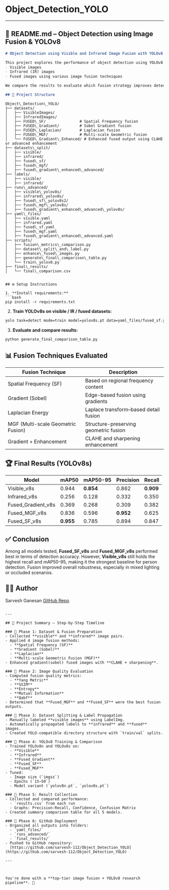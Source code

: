 # Object_Detection_YOLO


---

## 📘 README.md – Object Detection using Image Fusion & YOLOv8

```markdown
# Object Detection using Visible and Infrared Image Fusion with YOLOv8

This project explores the performance of object detection using YOLOv8 on different modalities:
- Visible images
- Infrared (IR) images
- Fused images using various image fusion techniques

We compare the results to evaluate which fusion strategy improves detection accuracy in challenging scenarios.

## 📁 Project Structure

```
```
Object\_Detection\_YOLO/
├── datasets/
│   ├── VisibleImages/
│   ├── InfraredImages/
│   ├── FUSED\_SF/               # Spatial Frequency fusion
│   ├── FUSED\_Gradient/         # Sobel Gradient fusion
│   ├── FUSED\_Laplacian/        # Laplacian fusion
│   ├── FUSED\_MGF/              # Multi-scale Geometric fusion
│   └── FUSED\_Gradient\_Enhanced/ # Enhanced fused output using CLAHE or advanced enhancement
├── datasets\_split/
│   ├── visible/
│   ├── infrared/
│   ├── fused\_sf/
│   ├── fused\_mgf/
│   ├── fused\_gradient\_enhanced\_advanced/
├── labels/
│   ├── visible/
│   ├── infrared/
├── runs\_advanced/
│   ├── visible\_yolov8s/
│   ├── infrared\_yolov8s/
│   ├── fused\_sf\_yolov8s2/
│   ├── fused\_mgf\_yolov8s/
│   ├── fused\_gradient\_enhanced\_advanced\_yolov8s/
├── yaml\_files/
│   ├── visible.yaml
│   ├── infrared.yaml
│   ├── fused\_sf.yaml
│   ├── fused\_mgf.yaml
│   ├── fused\_gradient\_enhanced\_advanced.yaml
├── scripts/
│   ├── fusion\_metrics\_comparison.py
│   ├── dataset\_split\_and\_label.py
│   ├── enhance\_fused\_images.py
│   ├── generate\_final\_comparison\_table.py
│   └── train\_yolov8.py
├── final\_results/
│   └── final\_comparison.csv
```
````

## ⚙️ Setup Instructions

1. **Install requirements:**
```bash
pip install -r requirements.txt
````

2. **Train YOLOv8s on visible / IR / fused datasets:**

```bash
yolo task=detect mode=train model=yolov8s.pt data=yaml_files/fused_sf.yaml epochs=50 imgsz=640
```

3. **Evaluate and compare results:**

```bash
python generate_final_comparison_table.py
```

## 📊 Fusion Techniques Evaluated

| Fusion Technique                   | Description                           |
| ---------------------------------- | ------------------------------------- |
| Spatial Frequency (SF)             | Based on regional frequency content   |
| Gradient (Sobel)                   | Edge-based fusion using gradients     |
| Laplacian Energy                   | Laplace transform–based detail fusion |
| MGF (Multi-scale Geometric Fusion) | Structure-preserving geometric fusion |
| Gradient + Enhancement             | CLAHE and sharpening enhancement      |

## 🏆 Final Results (YOLOv8s)

| Model                | mAP50     | mAP50-95  | Precision | Recall    |
| -------------------- | --------- | --------- | --------- | --------- |
| Visible\_v8s         | 0.944     | **0.854** | 0.862     | **0.909** |
| Infrared\_v8s        | 0.256     | 0.128     | 0.332     | 0.350     |
| Fused\_Gradient\_v8s | 0.369     | 0.268     | 0.309     | 0.382     |
| Fused\_MGF\_v8s      | 0.836     | 0.596     | **0.952** | 0.625     |
| Fused\_SF\_v8s       | **0.955** | 0.785     | 0.894     | 0.847     |

## ✅ Conclusion

Among all models tested, **Fused\_SF\_v8s** and **Fused\_MGF\_v8s** performed best in terms of detection accuracy. However, **Visible\_v8s** still holds the highest recall and mAP50-95, making it the strongest baseline for person detection. Fusion improved overall robustness, especially in mixed lighting or occluded scenarios.

## 👨‍💻 Author

Sarvesh Ganesan
[GitHub Repo](https://github.com/sarvesh-112/Object_Detection_YOLO)

```

---

## 🧭 Project Summary – Step-by-Step Timeline

### 🔹 Phase 1: Dataset & Fusion Preparation
- Collected **visible** and **infrared** image pairs.
- Applied 4 image fusion methods:
  - **Spatial Frequency (SF)**
  - **Gradient (Sobel)**
  - **Laplacian**
  - **Multi-scale Geometric Fusion (MGF)**
- Enhanced gradient(sobel) fused images with **CLAHE + sharpening**.

### 🔹 Phase 2: Image Quality Evaluation
- Computed fusion quality metrics:
  - **Yang Metric**
  - **SSIM**
  - **Entropy**
  - **Mutual Information**
  - **Qabf**
- Determined that **Fused_MGF** and **Fused_SF** were the best fusion outputs.

### 🔹 Phase 3: Dataset Splitting & Label Propagation
- Manually labeled **visible images** using LabelImg.
- Automatically propagated labels to **infrared** and **fused** images.
- Created YOLO-compatible directory structure with `train/val` splits.

### 🔹 Phase 4: YOLOv8 Training & Comparison
- Trained YOLOv8n and YOLOv8s on:
  - **Visible**
  - **Infrared**
  - **Fused_Gradient**
  - **Fused_SF**
  - **Fused_MGF**
- Tuned:
  - Image size (`imgsz`)
  - Epochs (`15–50`)
  - Model variant (`yolov8n.pt`, `yolov8s.pt`)

### 🔹 Phase 5: Result Collection
- Collected and compared performance:
  - `results.csv` from each run
  - Graphs: Precision-Recall, Confidence, Confusion Matrix
- Created summary comparison table for all 5 models.

### 🔹 Phase 6: GitHub Deployment
- Organized all outputs into folders:
  - `yaml_files/`
  - `runs_advanced/`
  - `final_results/`
- Pushed to GitHub repository:
  [https://github.com/sarvesh-112/Object_Detection_YOLO](https://github.com/sarvesh-112/Object_Detection_YOLO)

---



You're done with a **top-tier image fusion + YOLOv8 research pipeline**. 👏
```
